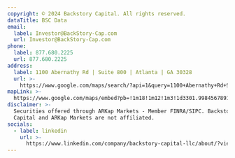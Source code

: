 ```yaml
---
copyright: © 2024 Backstory Capital. All rights reserved.
dataTitle: BSC Data
email:
  label: Investor@BackStory-Cap.com
  url: Investor@BackStory-Cap.com
phone:
  label: 877.680.2225
  url: 877.680.2225
address:
  label: 1100 Abernathy Rd | Suite 800 | Atlanta | GA 30328
  url: >-
    https://www.google.com/maps/search/?api=1&query=1100+Abernathy+Rd+Suite+800+Atlanta+GA+30328
mapLink: >-
  https://www.google.com/maps/embed?pb=!1m18!1m12!1m3!1d3301.998456789123!2d-84.361555684779!3d33.9361129806346!2m3!1f0!2f0!3f0!3m2!1i1024!2i768!4f13.1!3m3!1m2!1s0x88f511f1e1b1e1b1%3A0x1e1e1e1e1e1e1e1e!2s1100%20Abernathy%20Rd%20NE%20%23800%2C%20Atlanta%2C%20GA%2030328%2C%20USA!5e0!3m2!1sen!2sin!4v1600000000000!5m2!1sen!2sin
disclaimer: >-
  Securities offered through ARKap Markets - Member FINRA/SIPC. Backstory
  Capital and ARKap Markets are not affiliated.
socials:
  - label: linkedin
    url: >-
      https://www.linkedin.com/company/backstory-capital-llc/about/?viewAsMember=true
---
```



